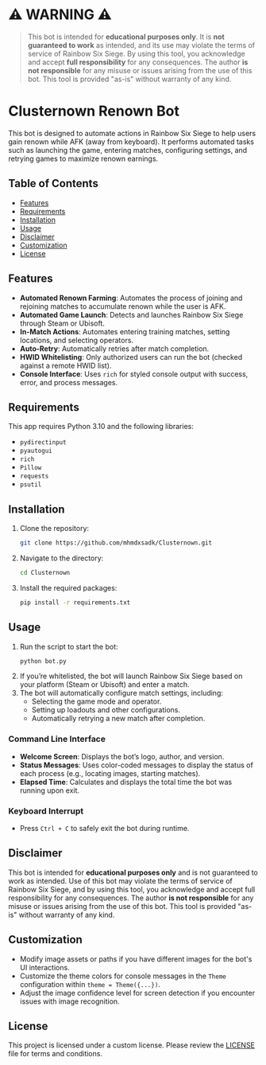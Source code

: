 # ⚠️ WARNING ⚠️

> This bot is intended for **educational purposes only**. It is **not guaranteed to work** as intended, and its use may violate the terms of service of Rainbow Six Siege. By using this tool, you acknowledge and accept **full responsibility** for any consequences. The author **is not responsible** for any misuse or issues arising from the use of this bot. This tool is provided "as-is" without warranty of any kind.

# Clusternown Renown Bot

This bot is designed to automate actions in Rainbow Six Siege to help users gain renown while AFK (away from keyboard). It performs automated tasks such as launching the game, entering matches, configuring settings, and retrying games to maximize renown earnings.

## Table of Contents

- [Features](#features)
- [Requirements](#requirements)
- [Installation](#installation)
- [Usage](#usage)
- [Disclaimer](#disclaimer)
- [Customization](#customization)
- [License](#license)

## Features

- **Automated Renown Farming**: Automates the process of joining and rejoining matches to accumulate renown while the user is AFK.
- **Automated Game Launch**: Detects and launches Rainbow Six Siege through Steam or Ubisoft.
- **In-Match Actions**: Automates entering training matches, setting locations, and selecting operators.
- **Auto-Retry**: Automatically retries after match completion.
- **HWID Whitelisting**: Only authorized users can run the bot (checked against a remote HWID list).
- **Console Interface**: Uses `rich` for styled console output with success, error, and process messages.

## Requirements

This app requires Python 3.10 and the following libraries:

- `pydirectinput`
- `pyautogui`
- `rich`
- `Pillow`
- `requests`
- `psutil`

## Installation

1. Clone the repository:
   ```bash
   git clone https://github.com/mhmdxsadk/Clusternown.git
   ```
2. Navigate to the directory:
   ```bash
   cd Clusternown
   ```
3. Install the required packages:
   ```bash
   pip install -r requirements.txt
   ```

## Usage

1. Run the script to start the bot:
   ```bash
   python bot.py
   ```
2. If you’re whitelisted, the bot will launch Rainbow Six Siege based on your platform (Steam or Ubisoft) and enter a match.
3. The bot will automatically configure match settings, including:
   - Selecting the game mode and operator.
   - Setting up loadouts and other configurations.
   - Automatically retrying a new match after completion.

### Command Line Interface

- **Welcome Screen**: Displays the bot’s logo, author, and version.
- **Status Messages**: Uses color-coded messages to display the status of each process (e.g., locating images, starting matches).
- **Elapsed Time**: Calculates and displays the total time the bot was running upon exit.

### Keyboard Interrupt

- Press `Ctrl + C` to safely exit the bot during runtime.

## Disclaimer

This bot is intended for **educational purposes only** and is not guaranteed to work as intended. Use of this bot may violate the terms of service of Rainbow Six Siege, and by using this tool, you acknowledge and accept full responsibility for any consequences. The author **is not responsible** for any misuse or issues arising from the use of this bot. This tool is provided "as-is" without warranty of any kind.

## Customization

- Modify image assets or paths if you have different images for the bot's UI interactions.
- Customize the theme colors for console messages in the `Theme` configuration within `theme = Theme({...})`.
- Adjust the image confidence level for screen detection if you encounter issues with image recognition.

## License

This project is licensed under a custom license. Please review the [LICENSE](LICENSE) file for terms and conditions.
